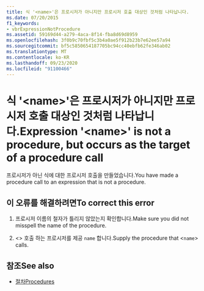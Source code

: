 ```yaml
---
title: 식 '<name>'은 프로시저가 아니지만 프로시저 호출 대상인 것처럼 나타납니다.
ms.date: 07/20/2015
f1_keywords:
- vbrExpressionNotProcedure
ms.assetid: 59169d44-a279-4aca-8f14-fba8d69d8959
ms.openlocfilehash: 3f0b9c70fbf5c3b4a0ae5f912b23b7e62ee57a94
ms.sourcegitcommit: bf5c5850654187705bc94cc40ebfb62fe346ab02
ms.translationtype: MT
ms.contentlocale: ko-KR
ms.lasthandoff: 09/23/2020
ms.locfileid: "91100466"
---
```

# <a name="expression-name-is-not-a-procedure-but-occurs-as-the-target-of-a-procedure-call"></a><span data-ttu-id="ddaaa-102">식 '\<name>'은 프로시저가 아니지만 프로시저 호출 대상인 것처럼 나타납니다.</span><span class="sxs-lookup"><span data-stu-id="ddaaa-102">Expression '\<name>' is not a procedure, but occurs as the target of a procedure call</span></span>

<span data-ttu-id="ddaaa-103">프로시저가 아닌 식에 대한 프로시저 호출을 만들었습니다.</span><span class="sxs-lookup"><span data-stu-id="ddaaa-103">You have made a procedure call to an expression that is not a procedure.</span></span>  
  
## <a name="to-correct-this-error"></a><span data-ttu-id="ddaaa-104">이 오류를 해결하려면</span><span class="sxs-lookup"><span data-stu-id="ddaaa-104">To correct this error</span></span>  
  
1. <span data-ttu-id="ddaaa-105">프로시저 이름의 철자가 틀리지 않았는지 확인합니다.</span><span class="sxs-lookup"><span data-stu-id="ddaaa-105">Make sure you did not misspell the name of the procedure.</span></span>  
  
2. <span data-ttu-id="ddaaa-106"><> 호출 하는 프로시저를 제공 `name` 합니다.</span><span class="sxs-lookup"><span data-stu-id="ddaaa-106">Supply the procedure that <`name`> calls.</span></span>  
  
## <a name="see-also"></a><span data-ttu-id="ddaaa-107">참조</span><span class="sxs-lookup"><span data-stu-id="ddaaa-107">See also</span></span>

- [<span data-ttu-id="ddaaa-108">절차</span><span class="sxs-lookup"><span data-stu-id="ddaaa-108">Procedures</span></span>](../programming-guide/language-features/procedures/index.md)
